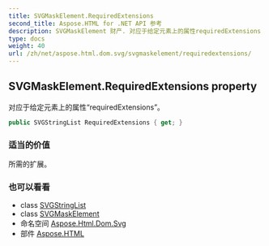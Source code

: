 ```yaml
---
title: SVGMaskElement.RequiredExtensions
second_title: Aspose.HTML for .NET API 参考
description: SVGMaskElement 财产. 对应于给定元素上的属性requiredExtensions
type: docs
weight: 40
url: /zh/net/aspose.html.dom.svg/svgmaskelement/requiredextensions/
---
```

## SVGMaskElement.RequiredExtensions property

对应于给定元素上的属性“requiredExtensions”。

```csharp
public SVGStringList RequiredExtensions { get; }
```

### 适当的价值

所需的扩展。

### 也可以看看

* class [SVGStringList](../../../aspose.html.dom.svg.datatypes/svgstringlist/)
* class [SVGMaskElement](../)
* 命名空间 [Aspose.Html.Dom.Svg](../../svgmaskelement/)
* 部件 [Aspose.HTML](../../../)


